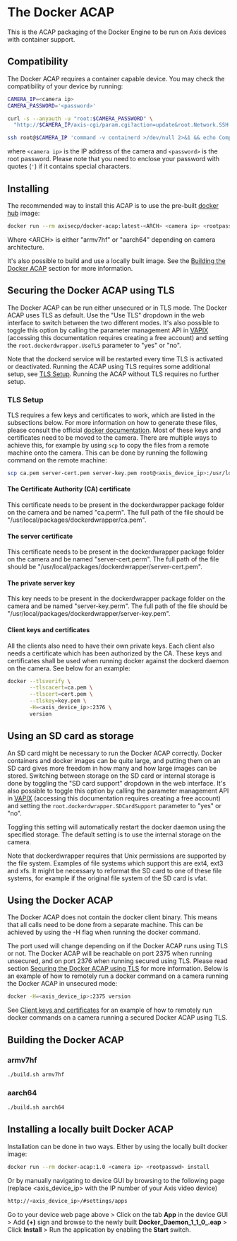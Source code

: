 # The Docker ACAP

This is the ACAP packaging of the Docker Engine to be run on Axis devices with container support.

## Compatibility

The Docker ACAP requires a container capable device. You may check the compatibility of your device
by running:

```sh
CAMERA_IP=<camera ip>
CAMERA_PASSWORD='<password>'

curl -s --anyauth -u "root:$CAMERA_PASSWORD" \
  "http://$CAMERA_IP/axis-cgi/param.cgi?action=update&root.Network.SSH.Enabled=yes"

ssh root@$CAMERA_IP 'command -v containerd >/dev/null 2>&1 && echo Compatible with Docker ACAP || echo Not compatible with Docker ACAP'
```

where `<camera ip>` is the IP address of the camera and `<password>` is the root password. Please
note that you need to enclose your password with quotes (`'`) if it contains special characters.

## Installing

The recommended way to install this ACAP is to use the pre-built
[docker hub](https://hub.docker.com/r/axisecp/docker-acap) image:

```sh
docker run --rm axisecp/docker-acap:latest-<ARCH> <camera ip> <rootpasswd> install
```

Where \<ARCH\> is either "armv7hf" or "aarch64" depending on camera architecture.

It's also possible to build and use a locally built image. See the
[Building the Docker ACAP](#building-the-docker-acap) section for more information.

## Securing the Docker ACAP using TLS

The Docker ACAP can be run either unsecured or in TLS mode. The Docker ACAP uses
TLS as default. Use the "Use TLS" dropdown in the web interface to switch
between the two different modes. It's also possible to toggle this option by
calling the parameter management API in [VAPIX](https://www.axis.com/vapix-library/)
(accessing this documentation requires creating a free account) and setting the
`root.dockerdwrapper.UseTLS` parameter to "yes" or "no".

Note that the dockerd service will be restarted every time TLS is activated or
deactivated. Running the ACAP using TLS requires some additional setup, see
[TLS Setup](#tls-setup). Running the ACAP without TLS requires no further setup.

### TLS Setup

TLS requires a few keys and certificates to work, which are listed in the
subsections below. For more information on how to generate these files, please
consult the official [docker documentation](https://docs.docker.com/engine/security/protect-access/).
Most of these keys and certificates need to be moved to the camera. There are multiple ways to
achieve this, for example by using `scp` to copy the files from a remote machine onto the camera.
This can be done by running the following command on the remote machine:

```sh
scp ca.pem server-cert.pem server-key.pem root@<axis_device_ip>:/usr/local/packages/dockerdwrapper/
```

#### The Certificate Authority (CA) certificate

This certificate needs to be present in the dockerdwrapper package folder on the
camera and be named "ca.perm". The full path of the file should be
"/usr/local/packages/dockerdwrapper/ca.pem".

#### The server certificate

This certificate needs to be present in the dockerdwrapper package folder on the
camera and be named "server-cert.perm". The full path of the file should be
"/usr/local/packages/dockerdwrapper/server-cert.pem".

#### The private server key

This key needs to be present in the dockerdwrapper package folder on the camera
and be named "server-key.perm". The full path of the file should be
"/usr/local/packages/dockerdwrapper/server-key.pem".

#### Client keys and certificates

All the clients also need to have their own private keys. Each client also needs
a certificate which has been authorized by the CA. These keys and certificates
shall be used when running docker against the dockerd daemon on the camera. See
below for an example:

```sh
docker --tlsverify \
       --tlscacert=ca.pem \
       --tlscert=cert.pem \
       --tlskey=key.pem \
       -H=<axis_device_ip>:2376 \
       version
```

## Using an SD card as storage

An SD card might be necessary to run the Docker ACAP correctly. Docker
containers and docker images can be quite large, and putting them on an SD card
gives more freedom in how many and how large images can be stored. Switching
between storage on the SD card or internal storage is done by toggling the "SD
card support" dropdown in the web interface. It's also possible to toggle this
option by calling the parameter management API in
[VAPIX](https://www.axis.com/vapix-library/) (accessing this documentation
requires creating a free account) and setting the
`root.dockerdwrapper.SDCardSupport` parameter to "yes" or "no".

Toggling this setting will automatically restart the docker daemon using the
specified storage. The default setting is to use the internal storage on the
camera.

Note that dockerdwrapper requires that Unix permissions are supported by the
file system. Examples of file systems which support this are ext4, ext3 and xfs.
It might be necessary to reformat the SD card to one of these file systems, for
example if the original file system of the SD card is vfat.

## Using the Docker ACAP

The Docker ACAP does not contain the docker client binary. This means that all
calls need to be done from a separate machine. This can be achieved by using
the -H flag when running the docker command.

The port used will change depending on if the Docker ACAP runs using TLS or not.
The Docker ACAP will be reachable on port 2375 when running unsecured, and on
port 2376 when running secured using TLS. Please read section
[Securing the Docker ACAP using TLS](#securing-the-docker-acap-using-tls) for
more information.
Below is an example of how to remotely run a docker command on a camera running
the Docker ACAP in unsecured mode:

```sh
docker -H=<axis_device_ip>:2375 version
```

See [Client keys and certificates](#client-keys-and-certificates) for an example
of how to remotely run docker commands on a camera running a secured Docker ACAP
using TLS.

## Building the Docker ACAP

### armv7hf

```sh
./build.sh armv7hf
```

### aarch64

```sh
./build.sh aarch64
```

## Installing a locally built Docker ACAP

Installation can be done in two ways. Either by using the locally built docker image:

```sh
docker run --rm docker-acap:1.0 <camera ip> <rootpasswd> install
```

Or by manually navigating to device GUI by browsing to the following page
(replace <axis_device_ip> with the IP number of your Axis video device)

```sh
http://<axis_device_ip>/#settings/apps
```

Go to your device web page above > Click on the tab **App** in the device GUI >
Add **(+)** sign and browse to the newly built
**Docker_Daemon_1_1_0_<arch>.eap** > Click **Install** > Run the application by
enabling the **Start** switch.

